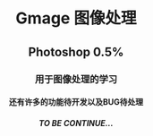 <h1 align = "center">Gmage 图像处理</h1>

<h2 align = "center">Photoshop 0.5%</h1>

<h3 align = "center">用于图像处理的学习</h1>

<h4 align = "center">还有许多的功能待开发以及BUG待处理</h1>

<h5 align = "center">TO BE CONTINUE...</h1>